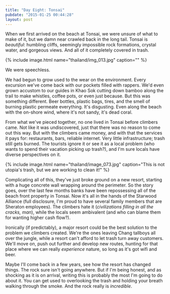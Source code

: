```yaml
---
title: "Day Eight: Tonsai"
pubdate: "2015-01-25 00:44:28"
layout: post
---
```


When we first arrived on the beach at Tonsai, we were unsure of what to make of it, but we damn near crawled back in the long tail. Tonsai is *beautiful*: humbling cliffs, seemingly impossible rock formations, crystal water, and gorgeous views. And all of it completely covered in trash.

{% include image.html name="thailand/img_013.jpg" caption="" %}

We were speechless.

We had begun to grow used to the wear on the environment. Every excursion we've come back with our pockets filled with rappers. We'd even grown accustom to our guides in Khao Sok cutting down bamboo along the trail to make whistles, coffee pots, or even just because. But this was something different. Beer bottles, plastic bags, tires, and the smell of burning plastic permeate everything. It's disgusting. Even along the beach with the on-shore wind, where it's not sandy, it's dead coral.

From what we've pieced together, no one lived in Tonsai before climbers came. Not like it was undiscovered, just that there was no reason to come out this way. But with the climbers came money, and with that the services it pays for: restaurants, bars, reliable internet. Very little infrastructure; trash still gets burned. The tourists ignore it or see it as a local problem (who wants to spend their vacation picking up trash?), and I'm sure locals have diverse perspectives on it.

{% include image.html name="thailand/image_073.jpg" caption="This is not utopia's trash, but we are working to clean it!" %}

Complicating all of this, they've just broke ground on a new resort, starting with a huge concrete wall wrapping around the perimeter. So the story goes, over the last few months banks have been repossessing all of the beach front property in Tonsai. Now it's all in the hands of the Starwood Alliance (full disclosure, I'm proud to have several family members that are Sheraton employees). The climbers hate it (*civilizations filling in all the cracks, man*), while the locals seem ambivalent (and who can blame them for wanting higher cash flow?).

Ironically (if predictably), a major resort could be the best solution to the problem we climbers created. We're the ones leaving Chang tallboys all over the jungle, while a resort can't afford to let trash turn away customers. We'll move on, push out further and develop new routes, hunting for that place where we can really *experience* nature, so long as it's got wifi and beer. 

Maybe I'll come back in a few years, see how the resort has changed things. The rock sure isn't going anywhere. But if I'm being honest, and as shocking as it is on arrival, writing this is probably the most I'm going to do about it. You can get used to overlooking the trash and holding your breath walking through the smoke. And the rock really is *incredible*.